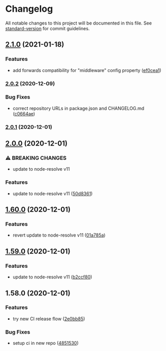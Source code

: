 # Changelog

All notable changes to this project will be documented in this file. See [standard-version](https://github.com/conventional-changelog/standard-version) for commit guidelines.

## [2.1.0](https://github.com/open-wc/es-dev-server/compare/v2.0.2...v2.1.0) (2021-01-18)


### Features

* add forwards compatibility for "middleware" config property ([ef0cea1](https://github.com/open-wc/es-dev-server/commit/ef0cea184d2512c0e65c5cce827f0d751b48027e))

### [2.0.2](https://github.com/open-wc/es-dev-server/compare/v2.0.1...v2.0.2) (2020-12-09)


### Bug Fixes

* correct repository URLs in package.json and CHANGELOG.md ([c0664ae](https://github.com/open-wc/es-dev-server/commit/c0664aec09063fff6110d450d6a7d09109977db7))

### [2.0.1](https://github.com/open-wc/es-dev-server/compare/v2.0.0...v2.0.1) (2020-12-01)

## [2.0.0](https://github.com/open-wc/es-dev-server/compare/v1.60.0...v2.0.0) (2020-12-01)


### ⚠ BREAKING CHANGES

* update to node-resolve v11

### Features

* update to node-resolve v11 ([50d8361](https://github.com/open-wc/es-dev-server/commit/50d836128c4dbd64617efb26afb3a127976a1cea))

## [1.60.0](https://github.com/open-wc/es-dev-server/compare/v1.59.0...v1.60.0) (2020-12-01)


### Features

* revert update to node-resolve v11 ([01a785a](https://github.com/open-wc/es-dev-server/commit/01a785a39bc29b9e820150c85894f7ee5f0fe857))

## [1.59.0](https://github.com/open-wc/es-dev-server/compare/v1.58.0...v1.59.0) (2020-12-01)


### Features

* update to node-resolve v11 ([b2ccf80](https://github.com/open-wc/es-dev-server/commit/b2ccf80226bd825d67e76de87aabc1eb26b24ac9))

## 1.58.0 (2020-12-01)


### Features

* try new CI release flow ([2e0bb85](https://github.com/open-wc/es-dev-server/commit/2e0bb85d29324c419e76b981ba4634be9f7d940b))


### Bug Fixes

* setup ci in new repo ([4851530](https://github.com/open-wc/es-dev-server/commit/48515306eedeeefcc2fac0c5258f791d5e88e647))
